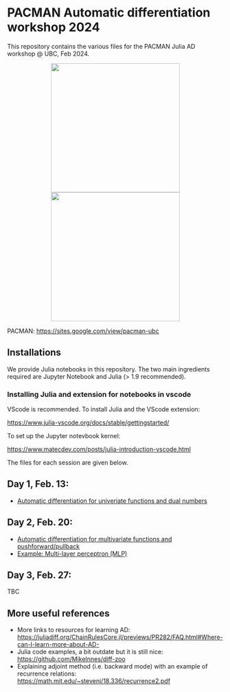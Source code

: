 # PACMAN Automatic differentiation workshop 2024

This repository contains the various files for the PACMAN Julia AD workshop @ UBC, Feb 2024. 

<div align="center">
  <img src="https://github.com/CheukHinHoJerry/PACMAN_ADworkshop/assets/83716598/83112a35-e5e6-49c9-b663-2e33ab676344" width="300" height="300"/>
  <img src="https://github.com/CheukHinHoJerry/PACMAN_ADworkshop/assets/83716598/d94df028-ab92-4b37-9bdb-555cadf06370" width="300" height="300"/>
</div>

PACMAN: https://sites.google.com/view/pacman-ubc

## Installations

We provide Julia notebooks in this repository. The two main ingredients required are Jupyter Notebook and Julia (> 1.9 recommended).

### Installing Julia and extension for notebooks in vscode

VScode is recommended. To install Julia and the VScode extension:

https://www.julia-vscode.org/docs/stable/gettingstarted/

To set up the Jupyter notevbook kernel:

https://www.matecdev.com/posts/julia-introduction-vscode.html

The files for each session are given below.
## Day 1, Feb. 13:
* [Automatic differentiation for univeriate functions and dual numbers](Day1/Univariate.ipynb)

## Day 2, Feb. 20:
* [Automatic differentiation for multivariate functions and pushforward/pullback](Day1/Multivariate.ipynb)
* [Example: Multi-layer perceptron (MLP)](Day1/CodeExample.ipynb)

## Day 3, Feb. 27:
TBC

## More useful references
* More links to resources for learning AD: https://juliadiff.org/ChainRulesCore.jl/previews/PR282/FAQ.html#Where-can-I-learn-more-about-AD-
* Julia code examples, a bit outdate but it is still nice: https://github.com/MikeInnes/diff-zoo
* Explaining adjoint method (i.e. backward mode) with an example of recurrence relations: https://math.mit.edu/~stevenj/18.336/recurrence2.pdf
